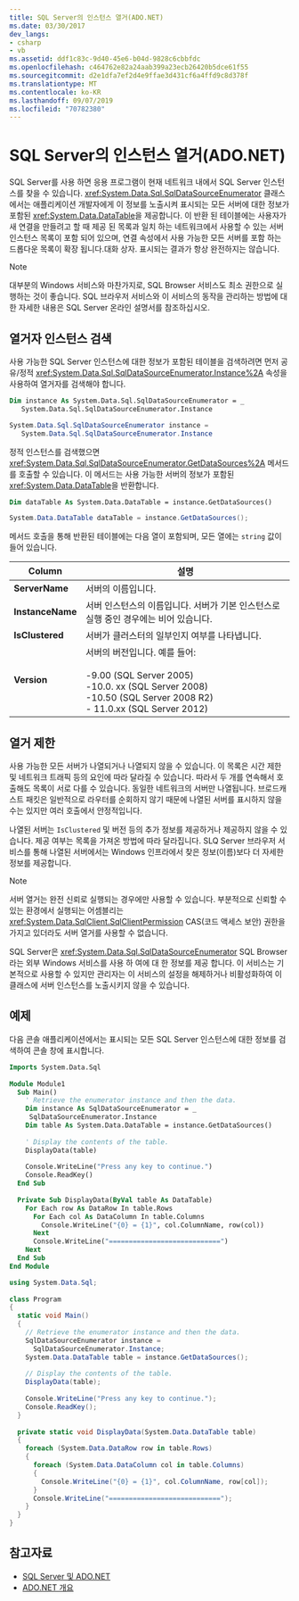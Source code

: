 ```yaml
---
title: SQL Server의 인스턴스 열거(ADO.NET)
ms.date: 03/30/2017
dev_langs:
- csharp
- vb
ms.assetid: ddf1c83c-9d40-45e6-b04d-9828c6cbbfdc
ms.openlocfilehash: c464762e82a24aab399a23ecb26420b5dce61f55
ms.sourcegitcommit: d2e1dfa7ef2d4e9ffae3d431cf6a4ffd9c8d378f
ms.translationtype: MT
ms.contentlocale: ko-KR
ms.lasthandoff: 09/07/2019
ms.locfileid: "70782380"
---
```

# <a name="enumerating-instances-of-sql-server-adonet"></a>SQL Server의 인스턴스 열거(ADO.NET)
SQL Server를 사용 하면 응용 프로그램이 현재 네트워크 내에서 SQL Server 인스턴스를 찾을 수 있습니다. <xref:System.Data.Sql.SqlDataSourceEnumerator> 클래스에서는 애플리케이션 개발자에게 이 정보를 노출시켜 표시되는 모든 서버에 대한 정보가 포함된 <xref:System.Data.DataTable>을 제공합니다. 이 반환 된 테이블에는 사용자가 새 연결을 만들려고 할 때 제공 된 목록과 일치 하는 네트워크에서 사용할 수 있는 서버 인스턴스 목록이 포함 되어 있으며, 연결 속성에서 사용 가능한 모든 서버를 포함 하는 드롭다운 목록이 확장 됩니다.대화 상자. 표시되는 결과가 항상 완전하지는 않습니다.  
  
> [!NOTE]
> 대부분의 Windows 서비스와 마찬가지로, SQL Browser 서비스도 최소 권한으로 실행하는 것이 좋습니다. SQL 브라우저 서비스와 이 서비스의 동작을 관리하는 방법에 대한 자세한 내용은 SQL Server 온라인 설명서를 참조하십시오.  
  
## <a name="retrieving-an-enumerator-instance"></a>열거자 인스턴스 검색  
 사용 가능한 SQL Server 인스턴스에 대한 정보가 포함된 테이블을 검색하려면 먼저 공유/정적 <xref:System.Data.Sql.SqlDataSourceEnumerator.Instance%2A> 속성을 사용하여 열거자를 검색해야 합니다.  
  
```vb  
Dim instance As System.Data.Sql.SqlDataSourceEnumerator = _  
   System.Data.Sql.SqlDataSourceEnumerator.Instance  
```  
  
```csharp  
System.Data.Sql.SqlDataSourceEnumerator instance =   
   System.Data.Sql.SqlDataSourceEnumerator.Instance  
```  
  
 정적 인스턴스를 검색했으면 <xref:System.Data.Sql.SqlDataSourceEnumerator.GetDataSources%2A> 메서드를 호출할 수 있습니다. 이 메서드는 사용 가능한 서버의 정보가 포함된 <xref:System.Data.DataTable>을 반환합니다.  
  
```vb  
Dim dataTable As System.Data.DataTable = instance.GetDataSources()  
```  
  
```csharp  
System.Data.DataTable dataTable = instance.GetDataSources();  
```  
  
 메서드 호출을 통해 반환된 테이블에는 다음 열이 포함되며, 모든 열에는 `string` 값이 들어 있습니다.  
  
|Column|설명|  
|------------|-----------------|  
|**ServerName**|서버의 이름입니다.|  
|**InstanceName**|서버 인스턴스의 이름입니다. 서버가 기본 인스턴스로 실행 중인 경우에는 비어 있습니다.|  
|**IsClustered**|서버가 클러스터의 일부인지 여부를 나타냅니다.|  
|**Version**|서버의 버전입니다. 예를 들어:<br /><br /> -9.00 (SQL Server 2005)<br />-10.0. xx (SQL Server 2008)<br />-10.50 (SQL Server 2008 R2)<br />-   11.0.xx (SQL Server 2012)|  
  
## <a name="enumeration-limitations"></a>열거 제한  
 사용 가능한 모든 서버가 나열되거나 나열되지 않을 수 있습니다. 이 목록은 시간 제한 및 네트워크 트래픽 등의 요인에 따라 달라질 수 있습니다. 따라서 두 개를 연속해서 호출해도 목록이 서로 다를 수 있습니다. 동일한 네트워크의 서버만 나열됩니다. 브로드캐스트 패킷은 일반적으로 라우터를 순회하지 않기 때문에 나열된 서버를 표시하지 않을 수는 있지만 여러 호출에서 안정적입니다.  
  
 나열된 서버는 `IsClustered` 및 버전 등의 추가 정보를 제공하거나 제공하지 않을 수 있습니다. 제공 여부는 목록을 가져온 방법에 따라 달라집니다. SLQ Server 브라우저 서비스를 통해 나열된 서버에서는 Windows 인프라에서 찾은 정보(이름)보다 더 자세한 정보를 제공합니다.  
  
> [!NOTE]
> 서버 열거는 완전 신뢰로 실행되는 경우에만 사용할 수 있습니다. 부분적으로 신뢰할 수 있는 환경에서 실행되는 어셈블리는 <xref:System.Data.SqlClient.SqlClientPermission> CAS(코드 액세스 보안) 권한을 가지고 있더라도 서버 열거를 사용할 수 없습니다.  
  
 SQL Server은 <xref:System.Data.Sql.SqlDataSourceEnumerator> SQL Browser 라는 외부 Windows 서비스를 사용 하 여에 대 한 정보를 제공 합니다. 이 서비스는 기본적으로 사용할 수 있지만 관리자는 이 서비스의 설정을 해제하거나 비활성화하여 이 클래스에 서버 인스턴스를 노출시키지 않을 수 있습니다.  
  
## <a name="example"></a>예제  
 다음 콘솔 애플리케이션에서는 표시되는 모든 SQL Server 인스턴스에 대한 정보를 검색하여 콘솔 창에 표시합니다.  
  
```vb  
Imports System.Data.Sql  
  
Module Module1  
  Sub Main()  
    ' Retrieve the enumerator instance and then the data.  
    Dim instance As SqlDataSourceEnumerator = _  
     SqlDataSourceEnumerator.Instance  
    Dim table As System.Data.DataTable = instance.GetDataSources()  
  
    ' Display the contents of the table.  
    DisplayData(table)  
  
    Console.WriteLine("Press any key to continue.")  
    Console.ReadKey()  
  End Sub  
  
  Private Sub DisplayData(ByVal table As DataTable)  
    For Each row As DataRow In table.Rows  
      For Each col As DataColumn In table.Columns  
        Console.WriteLine("{0} = {1}", col.ColumnName, row(col))  
      Next  
      Console.WriteLine("============================")  
    Next  
  End Sub  
End Module  
```  
  
```csharp  
using System.Data.Sql;  
  
class Program  
{  
  static void Main()  
  {  
    // Retrieve the enumerator instance and then the data.  
    SqlDataSourceEnumerator instance =  
      SqlDataSourceEnumerator.Instance;  
    System.Data.DataTable table = instance.GetDataSources();  
  
    // Display the contents of the table.  
    DisplayData(table);  
  
    Console.WriteLine("Press any key to continue.");  
    Console.ReadKey();  
  }  
  
  private static void DisplayData(System.Data.DataTable table)  
  {  
    foreach (System.Data.DataRow row in table.Rows)  
    {  
      foreach (System.Data.DataColumn col in table.Columns)  
      {  
        Console.WriteLine("{0} = {1}", col.ColumnName, row[col]);  
      }  
      Console.WriteLine("============================");  
    }  
  }  
}  
```  
  
## <a name="see-also"></a>참고자료

- [SQL Server 및 ADO.NET](index.md)
- [ADO.NET 개요](../ado-net-overview.md)
